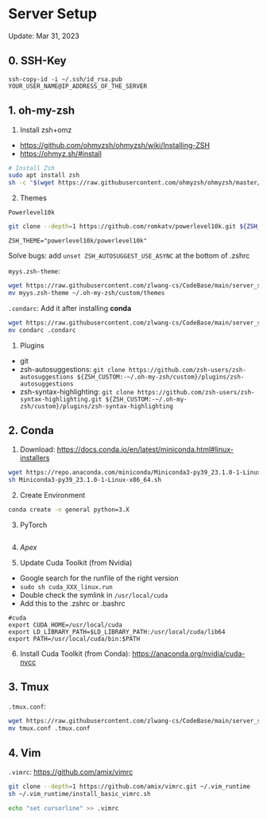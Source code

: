 # Server Setup

Update: Mar 31, 2023

## 0. SSH-Key

`ssh-copy-id -i ~/.ssh/id_rsa.pub YOUR_USER_NAME@IP_ADDRESS_OF_THE_SERVER`

## 1. oh-my-zsh

1. Install zsh+omz

- https://github.com/ohmyzsh/ohmyzsh/wiki/Installing-ZSH
- https://ohmyz.sh/#install

```bash
# Install Zsh
sudo apt install zsh
sh -c "$(wget https://raw.githubusercontent.com/ohmyzsh/ohmyzsh/master/tools/install.sh -O -)"
```
2. Themes

`Powerlevel10k`
```bash
git clone --depth=1 https://github.com/romkatv/powerlevel10k.git ${ZSH_CUSTOM:-~/.oh-my-zsh/custom}/themes/powerlevel10k
```
`ZSH_THEME="powerlevel10k/powerlevel10k"`

Solve bugs:
add `unset ZSH_AUTOSUGGEST_USE_ASYNC` at the bottom of .zshrc

`myys.zsh-theme`: 
```bash
wget https://raw.githubusercontent.com/zlwang-cs/CodeBase/main/server_setup/myys.zsh-theme
mv myys.zsh-theme ~/.oh-my-zsh/custom/themes
```

`.condarc`: Add it after installing **conda**
```bash
wget https://raw.githubusercontent.com/zlwang-cs/CodeBase/main/server_setup/condarc
mv condarc .condarc
```

1. Plugins 

- git
- zsh-autosuggestions: 
  `git clone https://github.com/zsh-users/zsh-autosuggestions ${ZSH_CUSTOM:-~/.oh-my-zsh/custom}/plugins/zsh-autosuggestions`
- zsh-syntax-highlighting:
  `git clone https://github.com/zsh-users/zsh-syntax-highlighting.git ${ZSH_CUSTOM:-~/.oh-my-zsh/custom}/plugins/zsh-syntax-highlighting`

## 2. Conda

1. Download: https://docs.conda.io/en/latest/miniconda.html#linux-installers

```bash
wget https://repo.anaconda.com/miniconda/Miniconda3-py39_23.1.0-1-Linux-x86_64.sh
sh Miniconda3-py39_23.1.0-1-Linux-x86_64.sh
```

2. Create Environment

```bash
conda create -n general python=3.X
```

3. PyTorch

```
```

4. *Apex*

<!-- TODO -->

5. Update Cuda Toolkit (from Nvidia)

- Google search for the runfile of the right version
- `sudo sh cuda_XXX_linux.run`
- Double check the symlink in `/usr/local/cuda`
- Add this to the .zshrc or .bashrc
```
#cuda
export CUDA_HOME=/usr/local/cuda
export LD_LIBRARY_PATH=$LD_LIBRARY_PATH:/usr/local/cuda/lib64
export PATH=/usr/local/cuda/bin:$PATH
```

6. Install Cuda Toolkit (from Conda): https://anaconda.org/nvidia/cuda-nvcc


## 3. Tmux

`.tmux.conf`: 
```bash
wget https://raw.githubusercontent.com/zlwang-cs/CodeBase/main/server_setup/tmux.conf
mv tmux.conf .tmux.conf
```


## 4. Vim 

`.vimrc`: https://github.com/amix/vimrc
```bash
git clone --depth=1 https://github.com/amix/vimrc.git ~/.vim_runtime
sh ~/.vim_runtime/install_basic_vimrc.sh

echo "set cursorline" >> .vimrc
```






